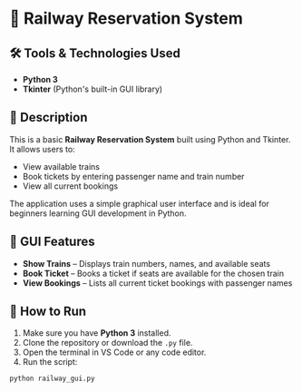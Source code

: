 # 🚆 Railway Reservation System 

## 🛠️ Tools & Technologies Used
- **Python 3**
- **Tkinter** (Python's built-in GUI library)

## 📝 Description
This is a basic **Railway Reservation System** built using Python and Tkinter.  
It allows users to:

- View available trains
- Book tickets by entering passenger name and train number
- View all current bookings

The application uses a simple graphical user interface and is ideal for beginners learning GUI development in Python.

## 📸 GUI Features
- **Show Trains** – Displays train numbers, names, and available seats
- **Book Ticket** – Books a ticket if seats are available for the chosen train
- **View Bookings** – Lists all current ticket bookings with passenger names

## 🚀 How to Run
1. Make sure you have **Python 3** installed.
2. Clone the repository or download the `.py` file.
3. Open the terminal in VS Code or any code editor.
4. Run the script:

```bash
python railway_gui.py
